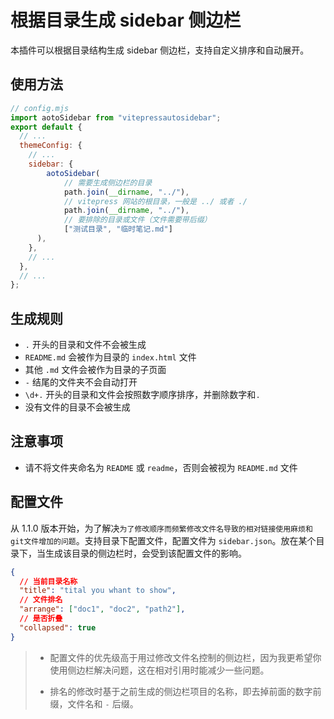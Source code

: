# 根据目录生成 sidebar 侧边栏

本插件可以根据目录结构生成 sidebar 侧边栏，支持自定义排序和自动展开。

## 使用方法

```mjs
// config.mjs
import aotoSidebar from "vitepressautosidebar";
export default {
  // ...
  themeConfig: {
    // ...
    sidebar: {
        aotoSidebar(
            // 需要生成侧边栏的目录
            path.join(__dirname, "../"),
            // vitepress 网站的根目录，一般是 ../ 或者 ./
            path.join(__dirname, "../"),
            // 要排除的目录或文件（文件需要带后缀）
            ["测试目录", "临时笔记.md"]
      ),
    },
    // ...
  },
  // ...
};
```

## 生成规则

- `.` 开头的目录和文件不会被生成
- `README.md` 会被作为目录的 `index.html` 文件
- 其他 `.md` 文件会被作为目录的子页面
- `-` 结尾的文件夹不会自动打开
- `\d+.` 开头的目录和文件会按照数字顺序排序，并删除数字和`.`
- 没有文件的目录不会被生成

## 注意事项

- 请不将文件夹命名为 `README` 或 `readme`，否则会被视为 `README.md` 文件

## 配置文件

从 1.1.0 版本开始，为了解决`为了修改顺序而频繁修改文件名导致的相对链接使用麻烦和git文件增加的问题`。支持目录下配置文件，配置文件为 `sidebar.json`。放在某个目录下，当生成该目录的侧边栏时，会受到该配置文件的影响。

```json
{
  // 当前目录名称
  "title": "tital you whant to show",
  // 文件排名
  "arrange": ["doc1", "doc2", "path2"],
  // 是否折叠
  "collapsed": true
}
```

> - 配置文件的优先级高于用过修改文件名控制的侧边栏，因为我更希望你使用侧边栏解决问题，这在相对引用时能减少一些问题。
>
> - 排名的修改时基于之前生成的侧边栏项目的名称，即去掉前面的数字前缀，文件名和 `-` 后缀。
